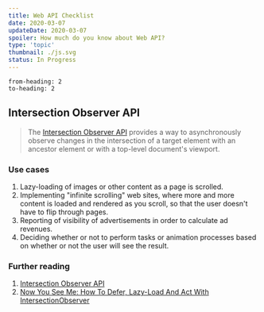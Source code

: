 ```yaml
---
title: Web API Checklist
date: 2020-03-07
updateDate: 2020-03-07
spoiler: How much do you know about Web API?
type: 'topic'
thumbnail: ./js.svg
status: In Progress
---
```

```toc
from-heading: 2
to-heading: 2
```

## Intersection Observer API

> The [Intersection Observer API](https://developer.mozilla.org/en-US/docs/Web/API/Intersection_Observer_API) provides a way to asynchronously observe changes in the intersection of a target element with an ancestor element or with a top-level document's viewport.

### Use cases

1. Lazy-loading of images or other content as a page is scrolled.
2. Implementing "infinite scrolling" web sites, where more and more content is loaded and rendered as you scroll, so that the user doesn't have to flip through pages.
3. Reporting of visibility of advertisements in order to calculate ad revenues.
4. Deciding whether or not to perform tasks or animation processes based on whether or not the user will see the result.
   
### Further reading

1. [Intersection Observer API](https://developer.mozilla.org/en-US/docs/Web/API/Intersection_Observer_API)
2. [Now You See Me: How To Defer, Lazy-Load And Act With IntersectionObserver](https://www.smashingmagazine.com/2018/01/deferring-lazy-loading-intersection-observer-api/)
